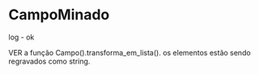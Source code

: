 # CampoMinado
log - ok

VER a função Campo().transforma_em_lista(). os elementos estão sendo regravados como string.
